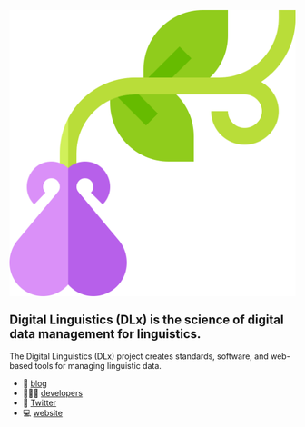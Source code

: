 [<img src=./digitalis.svg align=center alt='A digitalis flower, the symbol of the Digital Linguistics (DLx) organization'>][GitHub]

## Digital Linguistics (DLx) is the science of digital data management for linguistics.

The Digital Linguistics (DLx) project creates standards, software, and web-based tools for managing linguistic data.

* 📝 [blog][blog]
* 👨🏼‍💻 [developers][developers]
* 💬 [Twitter][Twitter]
* 💻 [website][website]

<!-- LINKS -->
[blog]:       https://blog.digitallinguistics.io/
[developers]: https://developer.digitallinguistics.io/
[GitHub]:     https://github.com/digitallinguistics/
[Twitter]:    https://twitter.com/digitalling
[website]:    https://digitallinguistics.io/

